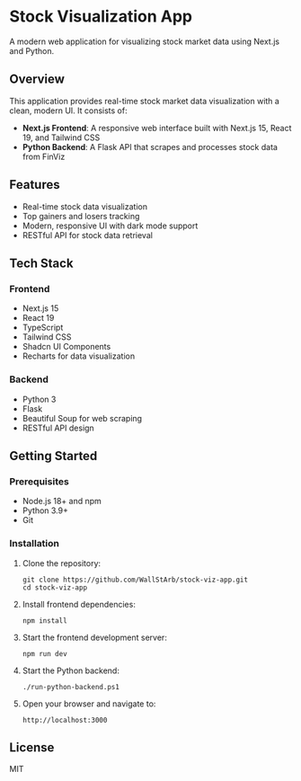 # Stock Visualization App

A modern web application for visualizing stock market data using Next.js and Python.

## Overview

This application provides real-time stock market data visualization with a clean, modern UI. It consists of:

- **Next.js Frontend**: A responsive web interface built with Next.js 15, React 19, and Tailwind CSS
- **Python Backend**: A Flask API that scrapes and processes stock data from FinViz

## Features

- Real-time stock data visualization
- Top gainers and losers tracking
- Modern, responsive UI with dark mode support
- RESTful API for stock data retrieval

## Tech Stack

### Frontend
- Next.js 15
- React 19
- TypeScript
- Tailwind CSS
- Shadcn UI Components
- Recharts for data visualization

### Backend
- Python 3
- Flask
- Beautiful Soup for web scraping
- RESTful API design

## Getting Started

### Prerequisites
- Node.js 18+ and npm
- Python 3.9+
- Git

### Installation

1. Clone the repository:
   ```
   git clone https://github.com/WallStArb/stock-viz-app.git
   cd stock-viz-app
   ```

2. Install frontend dependencies:
   ```
   npm install
   ```

3. Start the frontend development server:
   ```
   npm run dev
   ```

4. Start the Python backend:
   ```
   ./run-python-backend.ps1
   ```

5. Open your browser and navigate to:
   ```
   http://localhost:3000
   ```

## License

MIT
